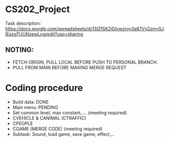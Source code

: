 # CS202_Project
Task description: https://docs.google.com/spreadsheets/d/13IZfSK2jDlvwzroy3a67Vy2zmySJlEazgTUUNzewLog/edit?usp=sharing
## NOTING: 
- FETCH ORIGIN, PULL LOCAL BEFORE PUSH TO PERSONAL BRANCH. 
- PULL FROM MAIN BEFORE MAKING MERGE REQUEST
# Coding procedure
- Build data: DONE
- Main menu: PENDING
- Set common level, max constant,.... (meeting required)
- CVEHICLE & CANIMAL (CTRAFFIC)
- CPEOPLE
- CGAME (MERGE CODE) (meeting required)
- Subtask: Sound, load game, save game, effect,... 
